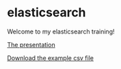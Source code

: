 # elasticsearch
Welcome to my elasticsearch training!


[The presentation](https://docs.google.com/presentation/d/1gvoUaHn5P6FkG1gPpEsEXRHhq6qof75-btKT_fIOOao/edit?usp=sharing)

[Download the example csv file](home_depot_data.csv)

